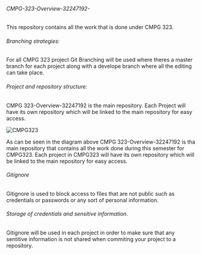 ###### CMPG-323-Overview-32247192-
This repository contains all the work that is done under CMPG 323.

###### Branching strategies:
For all CMPG 323 project Git Branching will be used where theres a master branch for each project along with a develope branch where all the editing can take place.


###### Project and repository structure:
CMPG 323-Overview-32247192 is the main repository. Each Project will have its own repository which will be linked to the main repository for easy access.


![CMPG323](https://user-images.githubusercontent.com/88322853/185210495-2d8b58ed-9793-4e68-bd72-13e14a63c076.PNG)

As can be seen in the diagram above CMPG 323-Overview-32247192 is tha main repository that contains all the work done during this semester for CMPG323.
Each project in CMPG323 will have its own repository which will be linked to the main repository for easy access.


###### Gitignore 
Gitignore is used to block access to files that are not public such as credentials or passwords or any sort of personal information.

###### Storage of credentials and sensitive information.
Gitignore will be used in each project in order to make sure that any sentitive information is not shared when commiting your project to a repository.

 
